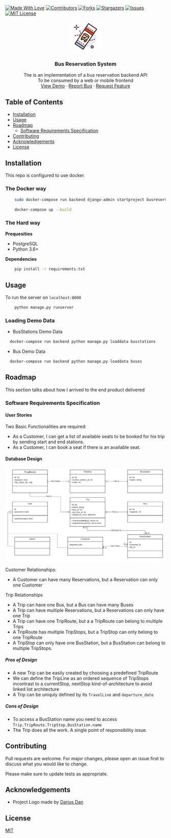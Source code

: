 <!-- PROJECT SHIELDS -->
[![Made With Love][django-shield]][django-shield]
[![Contributors][contributors-shield]][contributors-url]
[![Forks][forks-shield]][forks-url]
[![Stargazers][stars-shield]][stars-url]
[![Issues][issues-shield]][issues-url]
[![MIT License][license-shield]][license-url]

<!-- PROJECT LOGO -->
<p align="center">
  <a href="https://github.com/markrofail/bus-booking-system">
    <img src="doc/assets/logo.svg" alt="Logo" width="100" height="100">
  </a>

  <h3 align="center">Bus Reservation System</h3>

  <p align="center">
    The is an implementation of a bus reservation backend API
    <br />
    To be consumed by a web or mobile frontend
    <br />
    <a href="https://github.com/markrofail/bus-booking-system">View Demo</a>
    ·
    <a href="https://github.com/markrofail/bus-booking-system/issues">Report Bug</a>
    ·
    <a href="https://github.com/markrofail/bus-booking-system/issues">Request Feature</a>
  </p>
</p>


<!-- TABLE OF CONTENTS -->
## Table of Contents
- [Installation](#installation)
- [Usage](#usage)
- [Roadmap](#roadmap)
  * [Software Requirements Specification](#software-requirements-specification)
- [Contributing](#contributing)
- [Acknowledgements](#acknowledgements)
- [License](#license)

<!-- GETTING STARTED -->
## Installation
This repo is configured to use docker.


### The Docker way
```bash
    sudo docker-compose run backend django-admin startproject busreservation .
```

```bash
    docker-compose up --build
```

### The Hard way
**Prequesities**
- PostgreSQL
- Python 3.6+

**Dependencies**
```bash
    pip install -r requirements.txt
```

## Usage
To run the server on `localhost:8000`
```bash
    python manage.py runserver
```

### Loading Demo Data
  - BusStations Demo Data
```bash
  docker-compose run backend python manage.py loaddata busstations
```
  - Bus Demo Data
```bash
  docker-compose run backend python manage.py loaddata buses
```
## Roadmap
This section talks about how I arrived to the end product delivered

### Software Requirements Specification

#### User Stories
Two Basic Functionalities are required:
- As a Customer, I can get a list of available seats to be booked for his trip by sending start and end stations.
- As a Customer, I can book a seat if there is an available seat.

#### Database Design
![UML Diagram][uml-diagram]

Customer Relationships:
- A Customer can have many Reservations, but a Reservation can only one Customer

Trip Relationships
- A Trip can have one Bus, but a Bus can have many Buses
- A Trip can have multiple Reservations, but a Reservations can only have one Trip
- A Trip can have one TripRoute, but a a TripRoute can belong to multiple Trips
- A TripRoute has multiple TripStops, but a TripStop can only belong to one TripRoute
- A TripStop can only have one BusStation, but a BusStation can belong to multiple TripStops.

##### Pros of Design
- A new Trip can be easily created by choosing a predefined TripRoute
- We can define the TripLine as an ordered sequence of TripStops incontrast to a currentStop, nextStop kind-of-architecture to avoid linked list architecture
- A Trip can be uniquly defined by its `TravelLine` and `departure_date`
##### Cons of Design
- To access a BusStation name you need to access `Trip.TripRoute.TripStop.BusStation.name`
- The Trip does all the work. A single point of responsibility issue.

## Contributing
Pull requests are welcome. For major changes, please open an issue first to discuss what you would like to change.

Please make sure to update tests as appropriate.

## Acknowledgements
* Project Logo made by [Darius Dan](https://www.flaticon.com/authors/darius-dan)

## License
[MIT](https://choosealicense.com/licenses/mit/)

<!-- MARKDOWN LINKS & IMAGES -->
<!-- https://www.markdownguide.org/basic-syntax/#reference-style-links -->
[contributors-shield]: https://img.shields.io/github/contributors/markrofail/bus-booking-system.svg?style=flat-square
[contributors-url]: https://github.com/markrofail/bus-booking-system/graphs/contributors
[forks-shield]: https://img.shields.io/github/forks/markrofail/bus-booking-system.svg?style=flat-square
[forks-url]: https://github.com/markrofail/bus-booking-system/network/members
[stars-shield]: https://img.shields.io/github/stars/markrofail/bus-booking-system.svg?style=flat-square
[stars-url]: https://github.com/markrofail/bus-booking-system/stargazers
[issues-shield]: https://img.shields.io/github/issues/markrofail/bus-booking-system.svg?style=flat-square
[issues-url]: https://github.com/markrofail/bus-booking-system/issues
[license-shield]: https://img.shields.io/github/license/markrofail/bus-booking-system.svg?style=flat-square
[license-url]: https://github.com/markrofail/bus-booking-system/blob/master/LICENSE
[django-shield]: https://img.shields.io/badge/Made%20With-Django-blue.svg?style=flat-square
[uml-diagram]: doc/assets/images/uml_diagram.png